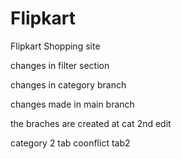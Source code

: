 # Flipkart
Flipkart Shopping site


changes in filter section


changes in category branch

changes made in main branch

the braches are created
at cat 2nd edit

category 2 tab coonflict tab2

